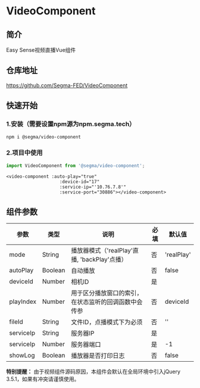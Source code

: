 # VideoComponent
## 简介
Easy Sense视频直播Vue组件

## 仓库地址
https://github.com/Segma-FED/VideoComponent

## 快速开始
### 1.安装（需要设置npm源为npm.segma.tech）
```shell script
npm i @segma/video-component
```

### 2.项目中使用
```javascript
import VideoComponent from '@segma/video-component';
```

```vue
<video-component :auto-play="true"
                    :device-id="17"
                    :service-ip="'10.76.7.8'"
                    :service-port="30886"></video-component>
```

## 组件参数
| 参数 | 类型 | 说明 | 必填 | 默认值 |  
| ------ | ------ | ------ | ----- | ----- |
| mode | String | 播放器模式（'realPlay'直播, 'backPlay'点播） | 否 | 'realPlay' |
| autoPlay | Boolean | 自动播放 | 否 | false |
| deviceId | Number | 相机ID | 是 | |
| playIndex | Number | 用于区分播放窗口的索引，在状态监听的回调函数中会传参 | 否 | deviceId |
| fileId | String | 文件ID，点播模式下为必须 | 否 | '' |
| serviceIp | String | 服务器IP | 是 | |
| serviceIp | Number | 服务器端口 | 是 | -1 |
| showLog | Boolean | 播放器是否打印日志 | 否 | false |

**特别提醒：** 由于视频组件源码原因，本组件会默认在全局环境中引入jQuery 3.5.1，如果有冲突请谨慎使用。


